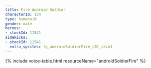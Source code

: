 ```yaml
---
title: Fire Android Soldier
characterId: 154
type: humanoid
gender: male
heroes:
- stockId: 11541
sidekicks:
- stockId: 11541
  extra_sprites: fg_androidSoldierFire_s01_skin1
---
```


{% include voice-table.html resourceName="androidSoldierFire"
%}


